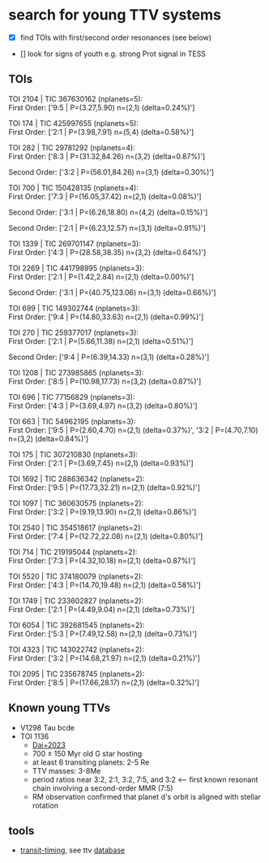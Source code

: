 # search for young TTV systems
- [x] find TOIs with first/second order resonances (see below)
- [] look for signs of youth e.g. strong Prot signal in TESS

## TOIs
TOI 2104 | TIC 367630162 (nplanets=5):<br>
First Order: ['9:5 | P=(3.27,5.90) n=(2,1) (delta=0.24%)']

TOI 174 | TIC 425997655 (nplanets=5):<br>
First Order: ['2:1 | P=(3.98,7.91) n=(5,4) (delta=0.58%)']

TOI 282 | TIC 29781292 (nplanets=4):<br>
First Order: ['8:3 | P=(31.32,84.26) n=(3,2) (delta=0.87%)']

Second Order: ['3:2 | P=(56.01,84.26) n=(3,1) (delta=0.30%)']

TOI 700 | TIC 150428135 (nplanets=4):<br>
First Order: ['7:3 | P=(16.05,37.42) n=(2,1) (delta=0.08%)']

Second Order: ['3:1 | P=(6.26,18.80) n=(4,2) (delta=0.15%)']

Second Order: ['2:1 | P=(6.23,12.57) n=(3,1) (delta=0.91%)']

TOI 1339 | TIC 269701147 (nplanets=3):<br>
First Order: ['4:3 | P=(28.58,38.35) n=(3,2) (delta=0.64%)']

TOI 2269 | TIC 441798995 (nplanets=3):<br>
First Order: ['2:1 | P=(1.42,2.84) n=(2,1) (delta=0.00%)']

Second Order: ['3:1 | P=(40.75,123.06) n=(3,1) (delta=0.66%)']

TOI 699 | TIC 149302744 (nplanets=3):<br>
First Order: ['9:4 | P=(14.80,33.63) n=(2,1) (delta=0.99%)']

TOI 270 | TIC 259377017 (nplanets=3):<br>
First Order: ['2:1 | P=(5.66,11.38) n=(2,1) (delta=0.51%)']

Second Order: ['9:4 | P=(6.39,14.33) n=(3,1) (delta=0.28%)']

TOI 1208 | TIC 273985865 (nplanets=3):<br>
First Order: ['8:5 | P=(10.98,17.73) n=(3,2) (delta=0.87%)']

TOI 696 | TIC 77156829 (nplanets=3):<br>
First Order: ['4:3 | P=(3.69,4.97) n=(3,2) (delta=0.80%)']

TOI 663 | TIC 54962195 (nplanets=3):<br>
First Order: ['9:5 | P=(2.60,4.70) n=(2,1) (delta=0.37%)', '3:2 | P=(4.70,7.10) n=(3,2) (delta=0.84%)']

TOI 175 | TIC 307210830 (nplanets=3):<br>
First Order: ['2:1 | P=(3.69,7.45) n=(2,1) (delta=0.93%)']

TOI 1692 | TIC 288636342 (nplanets=2):<br>
First Order: ['9:5 | P=(17.73,32.21) n=(2,1) (delta=0.92%)']

TOI 1097 | TIC 360630575 (nplanets=2):<br>
First Order: ['3:2 | P=(9.19,13.90) n=(2,1) (delta=0.86%)']

TOI 2540 | TIC 354518617 (nplanets=2):<br>
First Order: ['7:4 | P=(12.72,22.08) n=(2,1) (delta=0.80%)']

TOI 714 | TIC 219195044 (nplanets=2):<br>
First Order: ['7:3 | P=(4.32,10.18) n=(2,1) (delta=0.87%)']

TOI 5520 | TIC 374180079 (nplanets=2):<br>
First Order: ['4:3 | P=(14.70,19.48) n=(2,1) (delta=0.58%)']

TOI 1749 | TIC 233602827 (nplanets=2):<br>
First Order: ['2:1 | P=(4.49,9.04) n=(2,1) (delta=0.73%)']

TOI 6054 | TIC 392681545 (nplanets=2):<br>
First Order: ['5:3 | P=(7.49,12.58) n=(2,1) (delta=0.73%)']

TOI 4323 | TIC 143022742 (nplanets=2):<br>
First Order: ['3:2 | P=(14.68,21.97) n=(2,1) (delta=0.21%)']

TOI 2095 | TIC 235678745 (nplanets=2):<br>
First Order: ['8:5 | P=(17.66,28.17) n=(2,1) (delta=0.32%)']

## Known young TTVs
* V1298 Tau bcde
* TOI 1136
  - [Dai+2023](https://ui.adsabs.harvard.edu/abs/2023AJ....165...33D/abstract)
  -  700 ± 150 Myr old G star hosting 
  -  at least 6 transiting planets: 2-5 Re
  -  TTV masses: 3-8Me 
  -  period ratios near 3:2, 2:1, 3:2, 7:5, and 3:2 <-- first known resonant chain involving a second-order MMR (7:5)
  - RM observation confirmed that planet d's orbit is aligned with stellar rotation

## tools
- [transit-timing](https://github.com/transit-timing/tt), see ttv [database](https://github.com/transit-timing/tt/blob/master/3_database/table4.csv)
